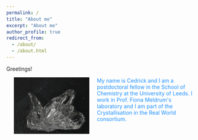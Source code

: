 ```yaml
---
permalink: /
title: "About me"
excerpt: "About me"
author_profile: true
redirect_from:
  - /about/
  - /about.html
---
```

Greetings!


<img style="float: left;" src="images/Thenardite_Bulk3M.jpg" alt="MacroThenardite" width="200" hspace="20"/>
<p style="color:DodgerBlue;" "background-color:Tomato;">My name is Cedrick and I am a postdoctoral fellow in the School of Chemistry at the University of Leeds. I work in Prof. Fiona Meldrum's laboratory and I am part of the Crystallisation in the Real World consortium.</p>
